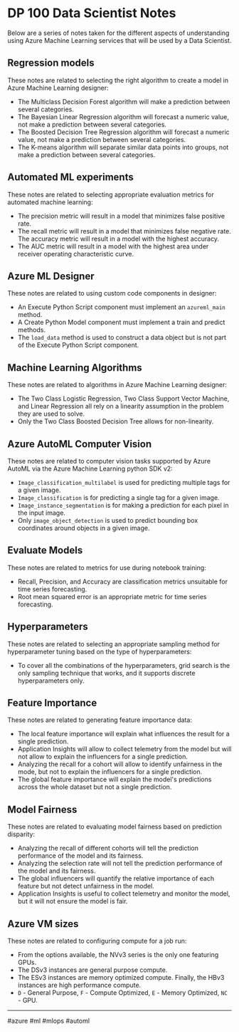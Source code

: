 # DP 100 Data Scientist Notes

Below are a series of notes taken for the different aspects of understanding using Azure Machine Learning services that will be used by a Data Scientist.

## Regression models

These notes are related to selecting the right algorithm to create a model in Azure Machine Learning designer:

- The Multiclass Decision Forest algorithm will make a prediction between several categories.
- The Bayesian Linear Regression algorithm will forecast a numeric value, not make a prediction between several categories.
- The Boosted Decision Tree Regression algorithm will forecast a numeric value, not make a prediction between several categories.
- The K-means algorithm will separate similar data points into groups, not make a prediction between several categories.

## Automated ML experiments

These notes are related to selecting appropriate evaluation metrics for automated machine learning:

- The precision metric will result in a model that minimizes false positive rate.
- The recall metric will result in a model that minimizes false negative rate. The accuracy metric will result in a model with the highest accuracy.
- The AUC metric will result in a model with the highest area under receiver operating characteristic curve.

## Azure ML Designer

These notes are related to using custom code components in designer:

- An Execute Python Script component must implement an `azureml_main` method.
- A Create Python Model component must implement a train and predict methods.
- The `load_data` method is used to construct a data object but is not part of the Execute Python Script component.

## Machine Learning Algorithms

These notes are related to algorithms in Azure Machine Learning designer:

- The Two Class Logistic Regression, Two Class Support Vector Machine, and Linear Regression all rely on a linearity assumption in the problem they are used to solve.
- Only the Two Class Boosted Decision Tree allows for non-linearity.

## Azure AutoML Computer Vision

These notes are related to computer vision tasks supported by Azure AutoML via the Azure Machine Learning python SDK v2:

- `Image_classification_multilabel` is used for predicting multiple tags for a given image.
- `Image_classification` is for predicting a single tag for a given image.
- `Image_instance_segmentation` is for making a prediction for each pixel in the input image.
- Only `image_object_detection` is used to predict bounding box coordinates around objects in a given image.

## Evaluate Models

These notes are related to metrics for use during notebook training:

- Recall, Precision, and Accuracy are classification metrics unsuitable for time series forecasting.
- Root mean squared error is an appropriate metric for time series forecasting.

## Hyperparameters

These notes are related to selecting an appropriate sampling method for hyperparameter tuning based on the type of hyperparameters:

- To cover all the combinations of the hyperparameters, grid search is the only sampling technique that works, and it supports discrete hyperparameters only.

## Feature Importance

These notes are related to generating feature importance data:

- The local feature importance will explain what influences the result for a single prediction.
- Application Insights will allow to collect telemetry from the model but will not allow to explain the influencers for a single prediction.
- Analyzing the recall for a cohort will allow to identify unfairness in the mode, but not to explain the influencers for a single prediction.
- The global feature importance will explain the model's predictions across the whole dataset but not a single prediction.

## Model Fairness

These notes are related to evaluating model fairness based on prediction disparity:

- Analyzing the recall of different cohorts will tell the prediction performance of the model and its fairness.
- Analyzing the selection rate will not tell the prediction performance of the model and its fairness.
- The global influencers will quantify the relative importance of each feature but not detect unfairness in the model.
- Application Insights is useful to collect telemetry and monitor the model, but it will not ensure the model is fair.

## Azure VM sizes

These notes are related to configuring compute for a job run:

- From the options available, the NVv3 series is the only one featuring GPUs.
- The DSv3 instances are general purpose compute.
- The ESv3 instances are memory optimized compute. Finally, the HBv3 instances are high performance compute.
- `D` - General Purpose, `F` - Compute Optimized, `E` - Memory Optimized,  `NC` - GPU.

---
#azure #ml #mlops #automl
